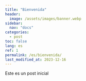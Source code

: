 ```yaml
---
title: "Bienvenida"
header:
  image: /assets/images/banner.webp
sidebar:
  nav: "docs"
categories:
  - post
toc: false
lang: es
ref: 1
permalink: /es/bienvenida/
last_modified_at: 2023-12-16
---
```


Este es un post inicial